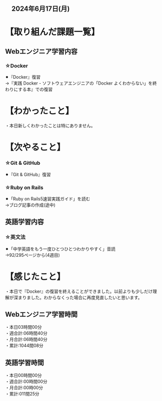 ## 　2024年6月17日(月)
# 【取り組んだ課題一覧】
## Webエンジニア学習内容
### ☆Docker
⚫︎『Docker』復習<br>
→『実践 Docker - ソフトウェアエンジニアの「Docker よくわからない」を終わりにする本』での復習<br>
# 【わかったこと】
・本日新しくわかったことは特にありません。    <br>
# 【次やること】
### ☆Git & GitHub
⚫︎『Git & GitHub』復習<br>
### ☆Ruby on Rails
⚫︎「Ruby on Rails5速習実践ガイド」を読む<br>
→ブログ記事の作成(途中)<br>
## 英語学習内容
### ☆英文法
⚫︎「中学英語をもう一度ひとつひとつわかりやすく」音読<br>
→92/295ページから(4週目)<br>
# 【感じたこと】
・本日で『Docker』の復習を終えることができました。以前よりも少しだけ理解が深まりました。わからなくった場合に再度見直したいと思います。<br>
## Webエンジニア学習時間
・本日03時間00分<br>
・週合計:06時間40分<br>
・月合計:06時間40分<br>
・累計:1044間08分<br>
## 英語学習時間
・本日00時間00分<br>
・週合計:00時間00分<br>
・月合計:00時00分<br>
・累計:011間25分<br>
